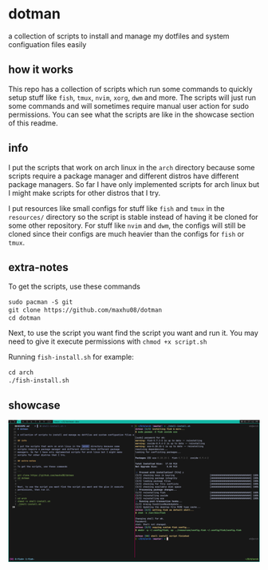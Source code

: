 # dotman

a collection of scripts to install and manage my dotfiles and system configuation files easily

## how it works

This repo has a collection of scripts which run some commands to quickly setup
stuff like `fish`, `tmux`, `nvim`, `xorg`, `dwm` and more. The scripts will just
run some commands and will sometimes require manual user action for sudo permissions.
You can see what the scripts are like in the showcase section of this readme.

## info

I put the scripts that work on arch linux in the `arch` directory because some
scripts require a package manager and different distros have different package
managers. So far I have only implemented scripts for arch linux but I might make
scripts for other distros that I try.

I put resources like small configs for stuff like `fish` and `tmux` in the `resources/`
directory so the script is stable instead of having it be cloned for some other repository.
For stuff like `nvim` and `dwm`, the configs will still be cloned since their configs are
much heavier than the configs for `fish` or `tmux`.

## extra-notes

To get the scripts, use these commands

```
sudo pacman -S git
git clone https://github.com/maxhu08/dotman
cd dotman
```

Next, to use the script you want find the script you want and run it. You may need
to give it execute permissions with `chmod +x script.sh`

Running `fish-install.sh` for example:

```
cd arch
./fish-install.sh
```

## showcase

![demo](./screenshots/demo.png)

<!--
find ~/Dev/dotman/ -type f -name "*.sh" -exec chmod +x {}
-->

